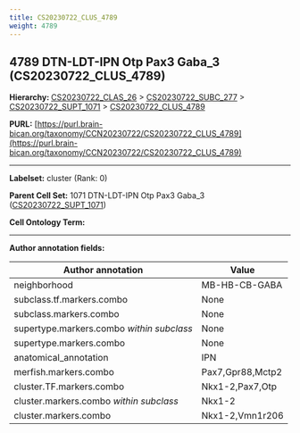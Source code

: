 ```yaml
---
title: CS20230722_CLUS_4789
weight: 4789
---
```

## 4789 DTN-LDT-IPN Otp Pax3 Gaba_3 (CS20230722_CLUS_4789)
<b>Hierarchy: </b>
[CS20230722_CLAS_26](../CS20230722_CLAS_26) >
[CS20230722_SUBC_277](../CS20230722_SUBC_277) >
[CS20230722_SUPT_1071](../CS20230722_SUPT_1071) >
[CS20230722_CLUS_4789](../CS20230722_CLUS_4789)

**PURL:** [https://purl.brain-bican.org/taxonomy/CCN20230722/CS20230722_CLUS_4789](https://purl.brain-bican.org/taxonomy/CCN20230722/CS20230722_CLUS_4789)

---


**Labelset:** cluster (Rank: 0)

**Parent Cell Set:** 1071 DTN-LDT-IPN Otp Pax3 Gaba_3 ([CS20230722_SUPT_1071](../CS20230722_SUPT_1071))



**Cell Ontology Term:** 

[MARKER GENES.]: #


---

[TRANSFERRED ANNOTATIONS.]: #


[AUTHOR ANNOTATION FIELDS.]: #


**Author annotation fields:**

| Author annotation | Value |
|-------------------|-------|
|neighborhood|MB-HB-CB-GABA|
|subclass.tf.markers.combo|None|
|subclass.markers.combo|None|
|supertype.markers.combo _within subclass_|None|
|supertype.markers.combo|None|
|anatomical_annotation|IPN|
|merfish.markers.combo|Pax7,Gpr88,Mctp2|
|cluster.TF.markers.combo|Nkx1-2,Pax7,Otp|
|cluster.markers.combo _within subclass_|Nkx1-2|
|cluster.markers.combo|Nkx1-2,Vmn1r206|
